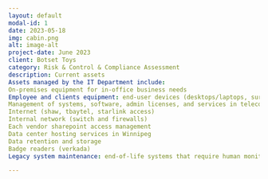 ```yaml
---
layout: default
modal-id: 1
date: 2023-05-18
img: cabin.png
alt: image-alt
project-date: June 2023
client: Botset Toys
category: Risk & Control & Compliance Assessment
description: Current assets
Assets managed by the IT Department include: 
On-premises equipment for in-office business needs  
Employee and clients equipment: end-user devices (desktops/laptops, surface tablets, smartphones), remote workstations, headsets, cables, keyboards, mice, docking stations, surveillance cameras and wires(RJ45, HDMIs, adapters, display ports, usb-c)
Management of systems, software, admin licenses, and services in telecommunication network 3cX phones VoIP, customer database and sentinel one security
Internet (shaw, tbaytel, starlink access)
Internal network (switch and firewalls)
Each vendor sharepoint access management
Data center hosting services in Winnipeg 
Data retention and storage
Badge readers (verkada)
Legacy system maintenance: end-of-life systems that require human monitoring 

---
```

